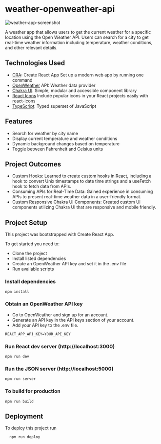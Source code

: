 # weather-openweather-api
![weather-app-screenshot](https://github.com/andrewmartinn/weather-openweather-api/assets/152824513/3da524a4-7902-4951-88b3-2936de6ef8f4)

A weather app that allows users to get the current weather for a specific location using the Open Weather API. Users can search for a city to get real-time weather information including temperature, weather conditions, and other relevant details.

## Technologies Used

- [CRA](https://create-react-app.dev/): Create React App Set up a modern web app by running one command
- [OpenWeather](https://openweathermap.org/api) API: Weather data provider
- [Chakra UI](https://chakra-ui.com/): Simple, modular and accessible component library
- [React Icons](https://react-icons.github.io/react-icons/) Include popular icons in your React projects easily with react-icons
- [TypeScript](https://www.typescriptlang.org/): Typed superset of JavaScript

## Features

- Search for weather by city name
- Display current temperature and weather conditions
- Dynamic background changes based on temperature
- Toggle between Fahrenheit and Celsius units

## Project Outcomes

- Custom Hooks: Learned to create custom hooks in React, including a hook to convert Unix timestamps to date time strings and a useFetch hook to fetch data from APIs.
- Consuming APIs for Real-Time Data: Gained experience in consuming APIs to present real-time weather data in a user-friendly format.
- Custom Responsive Chakra UI Components: Created custom UI components utilizing Chakra UI that are responsive and mobile friendly.

## Project Setup

This project was bootstrapped with Create React App.

To get started you need to:

- Clone the project
- Install listed dependencies
- Create an OpenWeather API key and set it in the .env file
- Run available scripts

### Install dependencies

```
npm install
```

### Obtain an OpenWeather API key

- Go to OpenWeather and sign up for an account.
- Generate an API key in the API keys section of your account.
- Add your API key to the .env file.

```
REACT_APP_API_KEY=YOUR_API_KEY
```

### Run React dev server (http://localhost:3000)

```
npm run dev
```

### Run the JSON server (http://localhost:5000)

```
npm run server
```

### To build for production

```
npm run build
```

## Deployment

To deploy this project run

```
  npm run deploy
```
